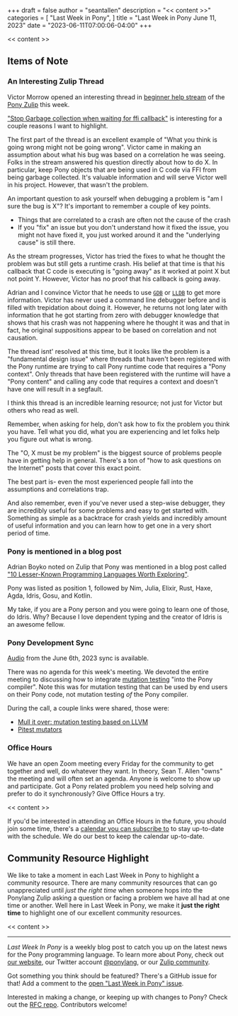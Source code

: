 +++
draft = false
author = "seantallen"
description = "<< content >>"
categories = [
    "Last Week in Pony",
]
title = "Last Week in Pony June 11, 2023"
date = "2023-06-11T07:00:06-04:00"
+++

<< content >>

## Items of Note

### An Interesting Zulip Thread

Victor Morrow opened an interesting thread in [beginner help stream](https://ponylang.zulipchat.com/#narrow/stream/189985-beginner-help) of the [Pony Zulip](https://ponylang.zulipchat.com/) this week.

["Stop Garbage collection when waiting for ffi callback"](https://ponylang.zulipchat.com/#narrow/stream/189985-beginner-help/topic/Stop.20Garbage.20collection.20when.20waiting.20for.20ffi.20callback) is interesting for a couple reasons I want to highlight.

The first part of the thread is an excellent example of "What you think is going wrong might not be going wrong". Victor came in making an assumption about what his bug was based on a correlation he was seeing. Folks in the stream answered his question directly about how to do X. In particular, keep Pony objects that are being used in C code via FFI from being garbage collected. It's valuable information and will serve Victor well in his project. However, that wasn't the problem.

An important question to ask yourself when debugging a problem is "am I sure the bug is X"? It's important to remember a couple of key points.

- Things that are correlated to a crash are often not the cause of the crash
- If you "fix" an issue but you don't understand how it fixed the issue, you might not have fixed it, you just worked around it and the "underlying cause" is still there.

As the stream progresses, Victor has tried the fixes to what he thought the problem was but still gets a runtime crash. His belief at that time is that his callback that C code is executing is "going away" as it worked at point X but not point Y. However, Victor has no proof that his callback is going away.

Adrian and I convince Victor that he needs to use [`GDB`](https://en.wikipedia.org/wiki/GNU_Debugger) or [`LLDB`](https://lldb.llvm.org/) to get more information. Victor has never used a command line debugger before and is filled with trepidation about doing it. However, he returns not long later with information that he got starting from zero with debugger knowledge that shows that his crash was not happening where he thought it was and that in fact, he original suppositions appear to be based on correlation and not causation.

The thread isnt' resolved at this time, but it looks like the problem is a "fundamental design issue" where threads that haven't been registered with the Pony runtime are trying to call Pony runtime code that requires a "Pony context". Only threads that have been registered with the runtime will have a "Pony content" and calling any code that requires a context and doesn't have one will result in a segfault.

I think this thread is an incredible learning resource; not just for Victor but others who read as well.

Remember, when asking for help, don't ask how to fix the problem you think you have. Tell what you did, what you are experiencing and let folks help you figure out what is wrong.

The "O, X must be my problem" is the biggest source of problems people have in getting help in general. There's a ton of "how to ask questions on the Internet" posts that cover this exact point.

The best part is- even the most experienced people fall into the assumptions and correlations trap.

And also remember, even if you've never used a step-wise debugger, they are incredibly useful for some problems and easy to get started with. Something as simple as a backtrace for crash yields and incredibly amount of useful information and you can learn how to get one in a very short period of time.

### Pony is mentioned in a blog post

Adrian Boyko noted on Zulip that Pony was mentioned in a blog post called ["10 Lesser-Known Programming Languages Worth Exploring"](https://levelup.gitconnected.com/10-lesser-known-programming-languages-worth-exploring-fb2ef988e0d5).

Pony was listed as position 1, followed by Nim, Julia, Elixir, Rust, Haxe, Agda, Idris, Gosu, and Kotlin.

My take, if you are a Pony person and you were going to learn one of those, do Idris. Why? Because I love dependent typing and the creator of Idris is an awesome fellow.

### Pony Development Sync

[Audio](https://sync-recordings.ponylang.io/r/2023_06_06.m4a) from the June 6th, 2023 sync is available.

There was no agenda for this week's meeting. We devoted the entire meeting to discussing how to integrate [mutation testing](https://en.wikipedia.org/wiki/Mutation_testing) "into the Pony compiler". Note this was for mutation testing that can be used by end users on their Pony code, not mutation testing *of* the Pony compiler.

During the call, a couple links were shared, those were:

- [Mull it over: mutation testing based on LLVM](https://arxiv.org/abs/1908.01540)
- [Pitest mutators](https://pitest.org/quickstart/mutators/)

### Office Hours

We have an open Zoom meeting every Friday for the community to get together and well, do whatever they want. In theory, Sean T. Allen "owns" the meeting and will often set an agenda. Anyone is welcome to show up and participate. Got a Pony related problem you need help solving and prefer to do it synchronously? Give Office Hours a try.

<< content >>

If you'd be interested in attending an Office Hours in the future, you should join some time, there's a [calendar you can subscribe to](https://calendar.google.com/calendar/ical/4465e68ae24131ae00461a40893f2637a2c9ac510e311a44ff78680e2f183ce3%40group.calendar.google.com/public/basic.ics) to stay up-to-date with the schedule. We do our best to keep the calendar up-to-date.

## Community Resource Highlight

We like to take a moment in each Last Week in Pony to highlight a community resource. There are many community resources that can go unappreciated until _just the right time_ when someone hops into the Ponylang Zulip asking a question or facing a problem we have all had at one time or another. Well here in Last Week in Pony, we make it **just the right time** to highlight one of our excellent community resources.

<< content >>

---

_Last Week In Pony_ is a weekly blog post to catch you up on the latest news for the Pony programming language. To learn more about Pony, check out [our website](https://ponylang.io), our Twitter account [@ponylang](https://twitter.com/ponylang), or our [Zulip community](https://ponylang.zulipchat.com).

Got something you think should be featured? There's a GitHub issue for that! Add a comment to the [open "Last Week in Pony" issue](https://github.com/ponylang/ponylang.github.io/issues?q=is%3Aissue+is%3Aopen+label%3Alast-week-in-pony).

Interested in making a change, or keeping up with changes to Pony? Check out the [RFC repo](https://github.com/ponylang/rfcs). Contributors welcome!
